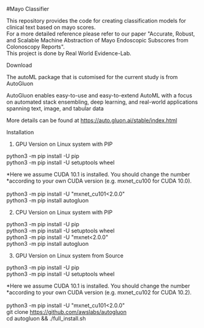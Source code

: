 #Mayo Classifier


This repository provides the code for creating classification models for clinical text based on mayo scores. <br />
For a more detailed reference please refer to our paper "Accurate, Robust, and Scalable Machine Abstraction of Mayo Endoscopic Subscores from Colonoscopy Reports". <br /> 
This project is done by Real World Evidence-Lab.

Download

The autoML package that is cutomised for the current study is from AutoGluon <br />

AutoGluon enables easy-to-use and easy-to-extend AutoML with a focus on automated stack ensembling, deep learning, and real-world applications spanning text, image, and tabular data <br />

More details can be found at https://auto.gluon.ai/stable/index.html


Installation

1. GPU Version on Linux system with PIP

python3 -m pip install -U pip <br />
python3 -m pip install -U setuptools wheel <br />

*Here we assume CUDA 10.1 is installed.  You should change the number <br />
*according to your own CUDA version (e.g. mxnet_cu100 for CUDA 10.0). <br /> <br />
python3 -m pip install -U "mxnet_cu101<2.0.0" <br />
python3 -m pip install autogluon <br />


2. CPU Version on Linux system with PIP

python3 -m pip install -U pip <br />
python3 -m pip install -U setuptools wheel <br />
python3 -m pip install -U "mxnet<2.0.0" <br />
python3 -m pip install autogluon <br />


3. GPU Version on Linux system from Source

python3 -m pip install -U pip <br />
python3 -m pip install -U setuptools wheel <br />

*Here we assume CUDA 10.1 is installed.  You should change the number <br />
*according to your own CUDA version (e.g. mxnet_cu102 for CUDA 10.2). <br /> <br />
python3 -m pip install -U "mxnet_cu101<2.0.0" <br />
git clone https://github.com/awslabs/autogluon <br />
cd autogluon && ./full_install.sh <br />
